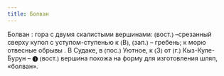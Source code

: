 ```yaml
---
title: Болван
---
```


Болван
: гора с двумя скалистыми вершинами: ⦅вост.⦆ –срезанный сверху купол с уступом-ступенью к ⦅В⦆, ⦅зап.⦆ – гребень; к морю отвесные обрывы . В Судаке, в ⦅пос.⦆ Уютное, к ⦅З⦆ от ⦅г.⦆ Кыз-Куле-Бурун – ❶ ⦅вост.⦆ вершина похожа на форму для изготовления шляп, «болван».
